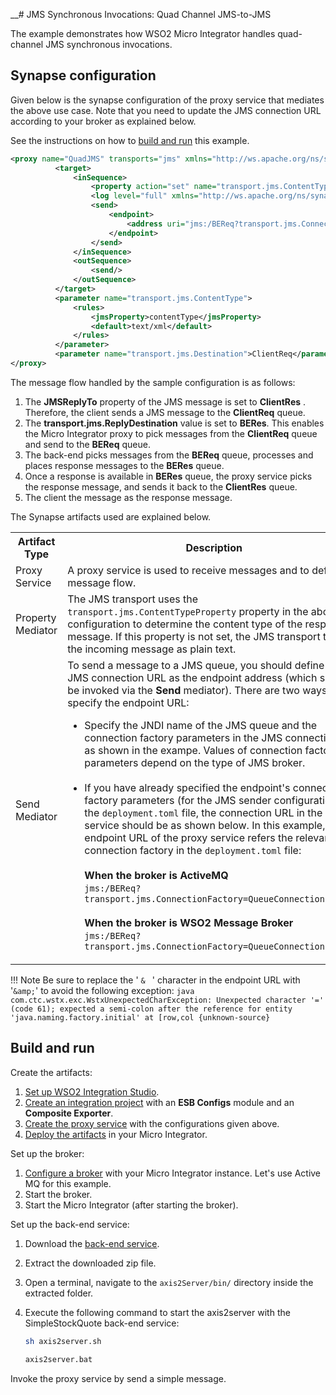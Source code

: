 __# JMS Synchronous Invocations: Quad Channel JMS-to-JMS

The example demonstrates how WSO2 Micro Integrator handles quad-channel JMS synchronous invocations.

## Synapse configuration 

Given below is the synapse configuration of the proxy service that mediates the above use case. Note that you need to update the JMS connection URL according to your broker as explained below. 

See the instructions on how to [build and run](#build-and-run) this example.

```xml
<proxy name="QuadJMS" transports="jms" xmlns="http://ws.apache.org/ns/synapse">
          <target>
              <inSequence>
                  <property action="set" name="transport.jms.ContentTypeProperty" value="Content-Type" scope="axis2"/>
                  <log level="full" xmlns="http://ws.apache.org/ns/synapse"/>
                  <send>
                      <endpoint>
                          <address uri="jms:/BEReq?transport.jms.ConnectionFactoryJNDIName=QueueConnectionFactory&amp;java.naming.factory.initial=org.apache.activemq.jndi.ActiveMQInitialContextFactory&amp;java.naming.provider.url=tcp://localhost:61616&amp;transport.jms.DestinationType=queue&amp;transport.jms.ReplyDestination=BERes"/>
                      </endpoint>
                  </send>
              </inSequence>
              <outSequence>
                  <send/>
              </outSequence>
          </target>
          <parameter name="transport.jms.ContentType">
              <rules>
                  <jmsProperty>contentType</jmsProperty>
                  <default>text/xml</default>
              </rules>
          </parameter>
          <parameter name="transport.jms.Destination">ClientReq</parameter>
</proxy>
```

The message flow handled by the sample configuration is as follows:

1.  The **JMSReplyTo** property of the JMS message is set to **ClientRes** . Therefore, the client sends a JMS message to the
    **ClientReq** queue.  
2.  The **transport.jms.ReplyDestination** value is set to **BERes**. This enables the Micro Integrator proxy to pick messages from the **ClientReq** queue and send to the **BEReq** queue.  
3.  The back-end picks messages from the **BEReq** queue, processes and places response messages to the **BERes** queue.  
4.  Once a response is available in **BERes** queue, the proxy service picks the response message, and sends it back to the **ClientRes** queue.  
5.  The client the message as the response message.  

The Synapse artifacts used are explained below.

<table>
    <tr>
        <th>Artifact Type</th>
        <th>Description</th>
    </tr>
    <tr>
        <td>
            Proxy Service
        </td>
        <td>
            A proxy service is used to receive messages and to define the message flow.
        </td>
    </tr>
    <tr>
        <td>Property Mediator</td>
        <td>
            The JMS transport uses the <code>transport.jms.ContentTypeProperty</code> property in the above configuration to determine the content type of the response message. If this property is not set, the JMS transport treats the incoming message as plain text. 
        </td>
    </tr>
    <tr>
        <td>Send Mediator</td>
        <td>
           To send a message to a JMS queue, you should define the JMS connection URL as the endpoint address (which should be invoked via the <b>Send</b> mediator). There are two ways to specify the endpoint URL: 
           <ul>
               <li>
                    Specify the JNDI name of the JMS queue and the connection factory parameters in the JMS connection URL as shown in the exampe. Values of connection factory parameters depend on the type of JMS broker.
               </li></br>
               <li>
                    If you have already specified the endpoint's connection factory parameters (for the JMS sender configuration) in the <code>deployment.toml</code> file, the connection URL in the proxy service should be as shown below. In this example, the endpoint URL of the proxy service refers the relevant connection factory in the <code>deployment.toml</code> file: </br></br>
                    <b>When the broker is ActiveMQ</b></br>
                    <code>jms:/BEReq?transport.jms.ConnectionFactory=QueueConnectionFactory</code></br></br>
                    <b>When the broker is WSO2 Message Broker</b></br>
                    <code>jms:/BEReq?transport.jms.ConnectionFactory=QueueConnectionFactory</code>
               </li>
           </ul>
        </td>
    </tr>
</table>

!!! Note
    Be sure to replace the ' `& ` ' character in the endpoint URL with '`&amp;`' to avoid the following exception:
    ```java
    com.ctc.wstx.exc.WstxUnexpectedCharException: Unexpected character '=' (code 61); expected a semi-colon after the reference for entity 'java.naming.factory.initial' at [row,col {unknown-source}
    ``` 

## Build and run

Create the artifacts:

1. [Set up WSO2 Integration Studio]({{base_path}}/develop/installing-wso2-integration-studio).
2. [Create an integration project]({{base_path}}/develop/create-integration-project) with an <b>ESB Configs</b> module and an <b>Composite Exporter</b>.
3. [Create the proxy service]({{base_path}}/develop/creating-artifacts/creating-a-proxy-service) with the configurations given above.
4. [Deploy the artifacts]({{base_path}}/develop/deploy-artifacts) in your Micro Integrator.

Set up the broker:

1.  [Configure a broker]({{base_path}}/install-and-setup/setup/transport-configurations/configuring-transports/#configuring-the-jms-transport) with your Micro Integrator instance. Let's use Active MQ for this example.
2.  Start the broker.
3.  Start the Micro Integrator (after starting the broker).

Set up the back-end service:

1. Download the [back-end service](
https://github.com/wso2-docs/WSO2_EI/blob/master/Back-End-Service/axis2Server.zip).
2. Extract the downloaded zip file.
3. Open a terminal, navigate to the `axis2Server/bin/` directory inside the extracted folder.
4. Execute the following command to start the axis2server with the SimpleStockQuote back-end service:
   
      ```bash tab='On MacOS/Linux/CentOS'
      sh axis2server.sh
      ```
          
      ```bash tab='On Windows'
      axis2server.bat
      ```
    
Invoke the proxy service by send a simple message.